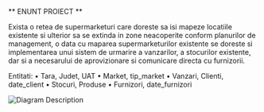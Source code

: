 ** ENUNT PROIECT **

Exista o retea de supermarketuri care doreste sa isi mapeze locatiile existente si ulterior sa se extinda in zone neacoperite conform planurilor de management, o data cu maparea supermarketurilor existente se doreste si implementarea unui sistem de urmarire a vanzarilor, a stocurilor existente, dar si a necesarului de aprovizionare si comunicare directa cu furnizorii.

Entitati:
• Tara, Judet, UAT
• Market, tip_market
• Vanzari, Clienti, date_client
• Stocuri, Produse
• Furnizori, date_furnizori


![Diagram Description](exercitiu_ora_abstract.drawio)
